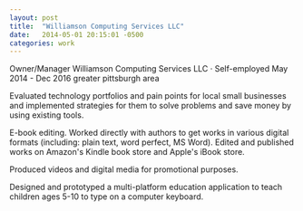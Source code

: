 ```yaml
---
layout: post
title:  "Williamson Computing Services LLC"
date:   2014-05-01 20:15:01 -0500
categories: work
---
```


Owner/Manager
Williamson Computing Services LLC · Self-employed
May 2014 - Dec 2016
greater pittsburgh area

Evaluated technology portfolios and pain points for local small businesses and implemented strategies for them to solve problems and save money by using existing tools.

E-book editing. Worked directly with authors to get works in various digital formats (including: plain text, word perfect, MS Word). Edited and published works on Amazon's Kindle book store and Apple's iBook store.

Produced videos and digital media for promotional purposes.

Designed and prototyped a multi-platform education application to teach children ages 5-10 to type on a computer keyboard.
